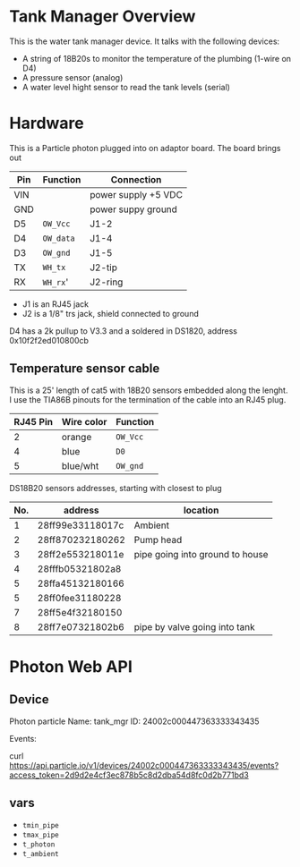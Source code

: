 # Tank Manager Overview

This is the water tank manager device. It talks with the following devices:
  * A string of 18B20s to monitor the temperature of the plumbing (1-wire on D4)
  * A pressure sensor (analog)
  * A water level hight sensor to read the tank levels (serial)

# Hardware
This is a Particle photon plugged into on adaptor board. The board brings out

Pin | Function  | Connection
--- | --------  | ----------
VIN |           | power supply +5 VDC
GND |           | power suppy ground
D5  | `OW_Vcc`  | J1-2
D4  | `OW_data` | J1-4
D3  | `OW_gnd`  | J1-5
TX  | `WH_tx`   | J2-tip
RX  | `WH_rx`'  | J2-ring

* J1 is an RJ45 jack
* J2 is a 1/8" trs jack, shield connected to ground

D4 has a 2k pullup to V3.3 and a soldered in DS1820, address
0x10f2f2ed010800cb

## Temperature sensor cable
This is a 25' length of cat5 with 18B20 sensors embedded along the
lenght. I use the TIA86B pinouts for the termination of the cable into
an RJ45 plug.

RJ45 Pin | Wire color | Function
----     | --------   | ----
2        | orange     | `OW_Vcc`
4        | blue       | `D0`
5        | blue/wht   | `OW_gnd`

DS18B20 sensors addresses, starting with closest to plug

No. | address         | location
-- | ---------------- | --------
1  | 28ff99e33118017c | Ambient
2  | 28ff870232180262 | Pump head
3  | 28ff2e553218011e | pipe going into ground to house
4  | 28fffb05321802a8 |
5  | 28ffa45132180166 |
5  | 28ff0fee31180228 |
7  | 28ff5e4f32180150 |
8  | 28ff7e07321802b6 | pipe by valve going into tank



# Photon Web API

## Device
Photon particle
Name: tank_mgr
ID: 24002c000447363333343435

Events:

curl https://api.particle.io/v1/devices/24002c000447363333343435/events?access_token=2d9d2e4cf3ec878b5c8d2dba54d8fc0d2b771bd3



## vars
* `tmin_pipe`
* `tmax_pipe`
* `t_photon`
* `t_ambient`
